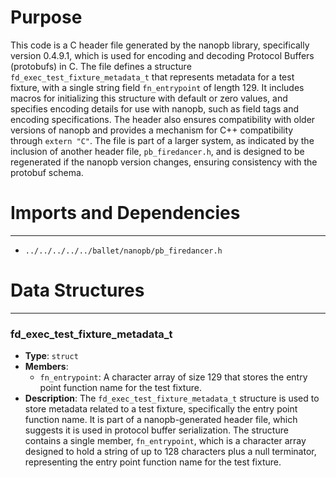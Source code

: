 # Purpose
This code is a C header file generated by the nanopb library, specifically version 0.4.9.1, which is used for encoding and decoding Protocol Buffers (protobufs) in C. The file defines a structure `fd_exec_test_fixture_metadata_t` that represents metadata for a test fixture, with a single string field `fn_entrypoint` of length 129. It includes macros for initializing this structure with default or zero values, and specifies encoding details for use with nanopb, such as field tags and encoding specifications. The header also ensures compatibility with older versions of nanopb and provides a mechanism for C++ compatibility through `extern "C"`. The file is part of a larger system, as indicated by the inclusion of another header file, `pb_firedancer.h`, and is designed to be regenerated if the nanopb version changes, ensuring consistency with the protobuf schema.
# Imports and Dependencies

---
- `../../../../../ballet/nanopb/pb_firedancer.h`


# Data Structures

---
### fd\_exec\_test\_fixture\_metadata\_t
- **Type**: `struct`
- **Members**:
    - `fn_entrypoint`: A character array of size 129 that stores the entry point function name for the test fixture.
- **Description**: The `fd_exec_test_fixture_metadata_t` structure is used to store metadata related to a test fixture, specifically the entry point function name. It is part of a nanopb-generated header file, which suggests it is used in protocol buffer serialization. The structure contains a single member, `fn_entrypoint`, which is a character array designed to hold a string of up to 128 characters plus a null terminator, representing the entry point function name for the test fixture.


